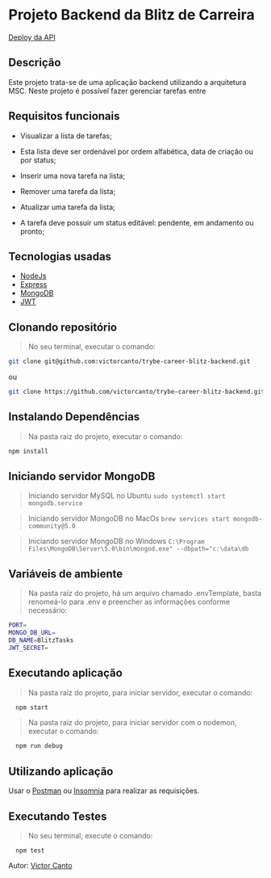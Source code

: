 # Projeto Backend da Blitz de  Carreira

[Deploy da API](https://victorcanto-blitztasks.herokuapp.com)

## Descrição
Este projeto trata-se de uma aplicação backend utilizando a arquitetura MSC. Neste projeto é possível fazer gerenciar tarefas entre

## Requisitos funcionais

- Visualizar a lista de tarefas;

- Esta lista deve ser ordenável por ordem alfabética, data de criação ou por status;

- Inserir uma nova tarefa na lista;

- Remover uma tarefa da lista;

- Atualizar uma tarefa da lista;

- A tarefa deve possuir um status editável: pendente, em andamento ou pronto;

## Tecnologias usadas
- [NodeJs](https://nodejs.org/en/)
- [Express](https://expressjs.com/pt-br/)
- [MongoDB](https://www.mongodb.com/)
- [JWT](https://jwt.io/)


## Clonando repositório
> No seu terminal, executar o comando:
```bash
git clone git@github.com:victorcanto/trybe-career-blitz-backend.git
```
ou
```bash
git clone https://github.com/victorcanto/trybe-career-blitz-backend.git
```

## Instalando Dependências

> Na pasta raiz do projeto, executar o comando:
```bash
npm install
```
## Iniciando servidor MongoDB

> Iniciando servidor MySQL no Ubuntu
  `sudo systemctl start mongodb.service`

> Iniciando servidor MongoDB no MacOs
 `brew services start mongodb-community@5.0`

> Iniciando servidor MongoDB no Windows
 `C:\Program Files\MongoDB\Server\5.0\bin\mongod.exe" --dbpath="c:\data\db`

 ## Variáveis de ambiente

 > Na pasta raiz do projeto, há um arquivo chamado .envTemplate, basta renomeá-lo para .env e preencher as informações conforme necessário:
   ```bash
   PORT=
   MONGO_DB_URL=
   DB_NAME=BlitzTasks
   JWT_SECRET=
  ```

 ## Executando aplicação

 > Na pasta raiz do projeto, para iniciar servidor, executar o comando:
  ```bash
    npm start
  ```

> Na pasta raiz do projeto, para iniciar servidor com o nodemon, executar o comando:
  ```bash
    npm run debug
  ```
 ## Utilizando aplicação

  Usar o [Postman](https://www.postman.com/) ou [Insomnia](https://insomnia.rest/download) para realizar as requisições.

## Executando Testes

> No seu terminal, execute o comando:
  ```
    npm test
  ```

Autor: [Victor Canto](https://www.linkedin.com/in/vscanto/)

